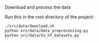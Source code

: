 Download and process the data

Run this in the root directory of the project:
```bash
./src/data/download.sh
python src/data/data_preprocessing.py
python src/data/to_hf_datasets.py
```